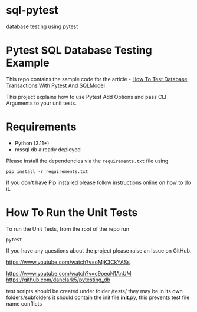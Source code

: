 # sql-pytest
database testing using pytest
# Pytest SQL Database Testing Example

This repo contains the sample code for the article - [How To Test Database Transactions With Pytest And SQLModel](https://pytest-with-eric.com/database-testing/pytest-sql-database-testing/) 

This project explains how to use Pytest Add Options and pass CLI Arguments to your unit tests.

# Requirements
* Python (3.11+)
* mssql db already deployed  
  
Please install the dependencies via the `requirements.txt` file using 
```commandline
pip install -r requirements.txt
```
If you don't have Pip installed please follow instructions online on how to do it.

# How To Run the Unit Tests
To run the Unit Tests, from the root of the repo run
```commandline
pytest
```

If you have any questions about the project please raise an Issue on GitHub.

https://www.youtube.com/watch?v=oMjK3CkYASs 

https://www.youtube.com/watch?v=c9oeoN1AnUM
https://github.com/danclark5/pytesting_db


test scripts should be created under folder /tests/
they may be in its own folders/subfolders
it should contain the init file __init__.py, this prevents test file name conflicts
